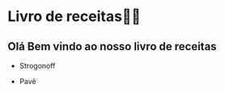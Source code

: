 # Livro de receitas:man_cook:

## Olá Bem vindo ao nosso livro de receitas 

* Strogonoff


* Pavê 

